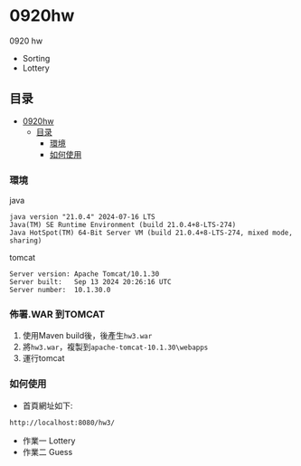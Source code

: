 

# 0920hw

0920 hw
- Sorting
- Lottery

 
## 目录

- [0920hw](#0920hw)
  - [目录](#目录)
    - [環境](#環境)
    - [如何使用](#如何使用)


### 環境
java
```
java version "21.0.4" 2024-07-16 LTS
Java(TM) SE Runtime Environment (build 21.0.4+8-LTS-274)
Java HotSpot(TM) 64-Bit Server VM (build 21.0.4+8-LTS-274, mixed mode, sharing)
```
tomcat
```
Server version: Apache Tomcat/10.1.30
Server built:   Sep 13 2024 20:26:16 UTC
Server number:  10.1.30.0
```

### 佈署.WAR 到TOMCAT
1. 使用Maven build後，後產生`hw3.war`
2. 將`hw3.war`，複製到`apache-tomcat-10.1.30\webapps`
3. 運行tomcat

### 如何使用
- 首頁網址如下:
```
http://localhost:8080/hw3/
```
- 作業一 Lottery
- 作業二 Guess













